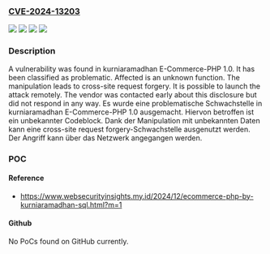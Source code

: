 ### [CVE-2024-13203](https://cve.mitre.org/cgi-bin/cvename.cgi?name=CVE-2024-13203)
![](https://img.shields.io/static/v1?label=Product&message=E-Commerce-PHP&color=blue)
![](https://img.shields.io/static/v1?label=Version&message=1.0%20&color=brightgreen)
![](https://img.shields.io/static/v1?label=Vulnerability&message=Cross-Site%20Request%20Forgery&color=brightgreen)
![](https://img.shields.io/static/v1?label=Vulnerability&message=Missing%20Authorization&color=brightgreen)

### Description

A vulnerability was found in kurniaramadhan E-Commerce-PHP 1.0. It has been classified as problematic. Affected is an unknown function. The manipulation leads to cross-site request forgery. It is possible to launch the attack remotely. The vendor was contacted early about this disclosure but did not respond in any way.
Es wurde eine problematische Schwachstelle in kurniaramadhan E-Commerce-PHP 1.0 ausgemacht. Hiervon betroffen ist ein unbekannter Codeblock. Dank der Manipulation mit unbekannten Daten kann eine cross-site request forgery-Schwachstelle ausgenutzt werden. Der Angriff kann über das Netzwerk angegangen werden.

### POC

#### Reference
- https://www.websecurityinsights.my.id/2024/12/ecommerce-php-by-kurniaramadhan-sql.html?m=1

#### Github
No PoCs found on GitHub currently.

